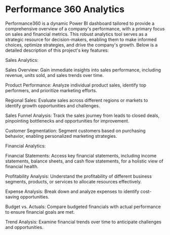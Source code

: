 # Performance 360 Analytics
Performance360 is a dynamic Power BI dashboard tailored to provide a comprehensive overview of a company's performance, with a primary focus on sales and financial metrics. This robust analytics tool serves as a strategic resource for decision-makers, enabling them to make informed choices, optimize strategies, and drive the company's growth. Below is a detailed description of this project's key features:

Sales Analytics:

Sales Overview: Gain immediate insights into sales performance, including revenue, units sold, and sales trends over time.

Product Performance: Analyze individual product sales, identify top performers, and prioritize marketing efforts.

Regional Sales: Evaluate sales across different regions or markets to identify growth opportunities and challenges.

Sales Funnel Analysis: Track the sales journey from leads to closed deals, pinpointing bottlenecks and opportunities for improvement.

Customer Segmentation: Segment customers based on purchasing behavior, enabling personalized marketing strategies.

Financial Analytics:

Financial Statements: Access key financial statements, including income statements, balance sheets, and cash flow statements, for a holistic view of financial health.

Profitability Analysis: Understand the profitability of different business segments, products, or services to allocate resources effectively.

Expense Analysis: Break down and analyze expenses to identify cost-saving opportunities.

Budget vs. Actuals: Compare budgeted financials with actual performance to ensure financial goals are met.

Trend Analysis: Examine financial trends over time to anticipate challenges and opportunities.
